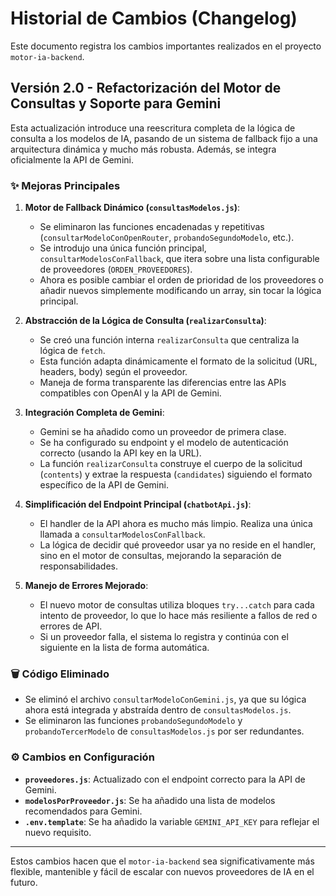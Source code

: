 # Historial de Cambios (Changelog)

Este documento registra los cambios importantes realizados en el proyecto `motor-ia-backend`.

## Versión 2.0 - Refactorización del Motor de Consultas y Soporte para Gemini

Esta actualización introduce una reescritura completa de la lógica de consulta a los modelos de IA, pasando de un sistema de fallback fijo a una arquitectura dinámica y mucho más robusta. Además, se integra oficialmente la API de Gemini.

### ✨ Mejoras Principales

1.  **Motor de Fallback Dinámico (`consultasModelos.js`)**:
    *   Se eliminaron las funciones encadenadas y repetitivas (`consultarModeloConOpenRouter`, `probandoSegundoModelo`, etc.).
    *   Se introdujo una única función principal, `consultarModelosConFallback`, que itera sobre una lista configurable de proveedores (`ORDEN_PROVEEDORES`).
    *   Ahora es posible cambiar el orden de prioridad de los proveedores o añadir nuevos simplemente modificando un array, sin tocar la lógica principal.

2.  **Abstracción de la Lógica de Consulta (`realizarConsulta`)**:
    *   Se creó una función interna `realizarConsulta` que centraliza la lógica de `fetch`.
    *   Esta función adapta dinámicamente el formato de la solicitud (URL, headers, body) según el proveedor.
    *   Maneja de forma transparente las diferencias entre las APIs compatibles con OpenAI y la API de Gemini.

3.  **Integración Completa de Gemini**:
    *   Gemini se ha añadido como un proveedor de primera clase.
    *   Se ha configurado su endpoint y el modelo de autenticación correcto (usando la API key en la URL).
    *   La función `realizarConsulta` construye el cuerpo de la solicitud (`contents`) y extrae la respuesta (`candidates`) siguiendo el formato específico de la API de Gemini.

4.  **Simplificación del Endpoint Principal (`chatbotApi.js`)**:
    *   El handler de la API ahora es mucho más limpio. Realiza una única llamada a `consultarModelosConFallback`.
    *   La lógica de decidir qué proveedor usar ya no reside en el handler, sino en el motor de consultas, mejorando la separación de responsabilidades.

5.  **Manejo de Errores Mejorado**:
    *   El nuevo motor de consultas utiliza bloques `try...catch` para cada intento de proveedor, lo que lo hace más resiliente a fallos de red o errores de API.
    *   Si un proveedor falla, el sistema lo registra y continúa con el siguiente en la lista de forma automática.

### 🗑️ Código Eliminado

*   Se eliminó el archivo `consultarModeloConGemini.js`, ya que su lógica ahora está integrada y abstraída dentro de `consultasModelos.js`.
*   Se eliminaron las funciones `probandoSegundoModelo` y `probandoTercerModelo` de `consultasModelos.js` por ser redundantes.

### ⚙️ Cambios en Configuración

*   **`proveedores.js`**: Actualizado con el endpoint correcto para la API de Gemini.
*   **`modelosPorProveedor.js`**: Se ha añadido una lista de modelos recomendados para Gemini.
*   **`.env.template`**: Se ha añadido la variable `GEMINI_API_KEY` para reflejar el nuevo requisito.

---

Estos cambios hacen que el `motor-ia-backend` sea significativamente más flexible, mantenible y fácil de escalar con nuevos proveedores de IA en el futuro.